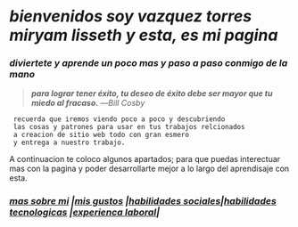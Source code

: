 # ***bienvenidos soy vazquez torres miryam lisseth y esta, es mi pagina***
### *diviertete y aprende un poco mas y paso a paso conmigo de la mano*

> ***para lograr tener éxito, tu deseo de éxito debe ser mayor que tu miedo al fracaso.*** —*Bill Cosby*  
 
 
~~~
 recuerda que iremos viendo poco a poco y descubriendo
 las cosas y patrones para usar en tus trabajos relcionados
 a creacion de sitio web todo con gran esmero
 y entrega a nuestro trabajo.
~~~
A continuacion te coloco algunos apartados; para que puedas interectuar mas con la pagina y poder desarrollarte mejor a lo largo del aprendisaje con esta.  

### ***[mas sobre mi](./massobremi.md) |[mis gustos](./misgustos.md) |[habilidades sociales](./habilidadessociales.md)|[habilidades tecnologicas](./habilidadestecnologicas.md) |[experienca laboral](./experiencalaboral.md)|***
